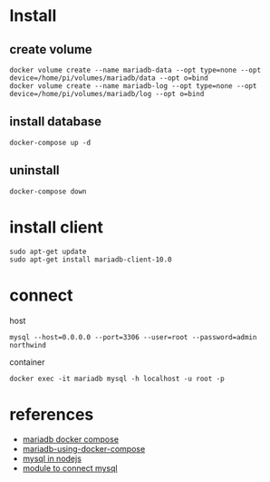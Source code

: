 

# Install
## create volume
```
docker volume create --name mariadb-data --opt type=none --opt device=/home/pi/volumes/mariadb/data --opt o=bind
docker volume create --name mariadb-log --opt type=none --opt device=/home/pi/volumes/mariadb/log --opt o=bind
```

## install database
```
docker-compose up -d
```

## uninstall
```
docker-compose down
```

# install client
```
sudo apt-get update
sudo apt-get install mariadb-client-10.0
```

# connect
host
```
mysql --host=0.0.0.0 --port=3306 --user=root --password=admin northwind
```

container
```
docker exec -it mariadb mysql -h localhost -u root -p 
```

# references
- [mariadb docker compose](https://github.com/monstrenyatko/docker-rpi-mariadb)
- [mariadb-using-docker-compose](https://learntubes.com/how-to-install-mariadb-using-docker-compose)
- [mysql in nodejs](https://evertpot.com/executing-a-mysql-query-in-nodejs/)
- [module to connect mysql](https://www.npmjs.com/package/mysq)
